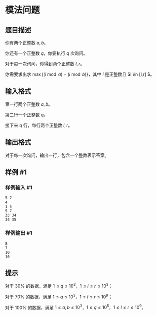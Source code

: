# 模法问题

## 题目描述

你有两个正整数 $a,b$。

你还有一个正整数 $q$，你要执行 $q$ 次询问。

对于每一次询问，你得到两个正整数 $l,r$。

你需要求出求 $\max\{(i \bmod a)+(i \bmod b) \}$，其中 $i$ 是正整数且 $i \in [l,r] $。

## 输入格式

第一行两个正整数 $a,b$。

第二行一个正整数 $q$。

接下来 $q$ 行，每行两个正整数 $l,r$。

## 输出格式

对于每一次询问，输出一行，包含一个整数表示答案。

## 样例 #1

### 样例输入 #1
```
5 7
4
1 5
5 7
33 34
34 35
```

### 样例输出 #1

```
8
7
10
10
```

## 提示

对于 $30\%$ 的数据，满足 $1\le q\le10^3$，$1 \le l \le r \le 10^3$；

对于 $70\%$ 的数据，满足 $1\le q\le10^3$，$1 \le l \le r \le 10^9$；

对于 $100\%$ 的数据，满足 $1\le a,b\le 10^3$，$1\le q\le10^5$，$1 \le l \le r \le 10^9$。
